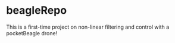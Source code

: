 # beagleRepo

This is a first-time project on non-linear filtering and control with a pocketBeagle drone!
